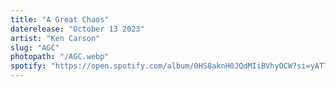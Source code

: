 ```yaml
---
title: "A Great Chaos"
daterelease: "October 13 2023"
artist: "Ken Carson"
slug: "AGC"
photopath: "/AGC.webp"
spotify: "https://open.spotify.com/album/0HS8aknH0JQdMIiBVhyOCW?si=yATTFW3zQ-WRI6_XUFRDew"
---
```



